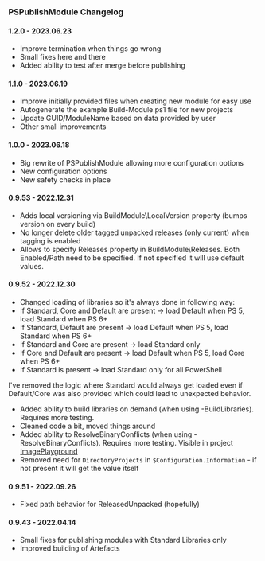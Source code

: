 ﻿### PSPublishModule Changelog

#### 1.2.0 - 2023.06.23
- Improve termination when things go wrong
- Small fixes here and there
- Added ability to test after merge before publishing

#### 1.1.0 - 2023.06.19
- Improve initially provided files when creating new module for easy use
- Autogenerate the example Build-Module.ps1 file for new projects
- Update GUID/ModuleName based on data provided by user
- Other small improvements

#### 1.0.0 - 2023.06.18
- Big rewrite of PSPublishModule allowing more configuration options
- New configuration options
- New safety checks in place

#### 0.9.53 - 2022.12.31
- Adds local versioning via BuildModule\LocalVersion property (bumps version on every build)
- No longer delete older tagged unpacked releases (only current) when tagging is enabled
- Allows to specify Releases property in BuildModule\Releases. Both Enabled/Path need to be specified. If not specified it will use default values.

#### 0.9.52 - 2022.12.30
- Changed loading of libraries so it's always done in following way:
 - If Standard, Core and Default are present -> load Default when PS 5, load Standard when PS 6+
 - If Standard, Default are present -> load Default when PS 5, load Standard when PS 6+
 - If Standard and Core are present -> load Standard only
 - If Core and Default are present -> load Default when PS 5, load Core when PS 6+
 - If Standard is present -> load Standard only for all PowerShell

I've removed the logic where Standard would always get loaded even if Default/Core was also provided which could lead to unexpected behavior.
- Added ability to build libraries on demand (when using -BuildLibraries). Requires more testing.
- Cleaned code a bit, moved things around
- Added ability to ResolveBinaryConflicts (when using -ResolveBinaryConflicts). Requires more testing. Visible in project [ImagePlayground](https://github.com/EvotecIT/ImagePlayground)
- Removed need for `DirectoryProjects` in `$Configuration.Information` - if not present it will get the value itself

#### 0.9.51 - 2022.09.26
- Fixed path behavior for ReleasedUnpacked (hopefully)

#### 0.9.43 - 2022.04.14
- Small fixes for publishing modules with Standard Libraries only
- Improved building of Artefacts